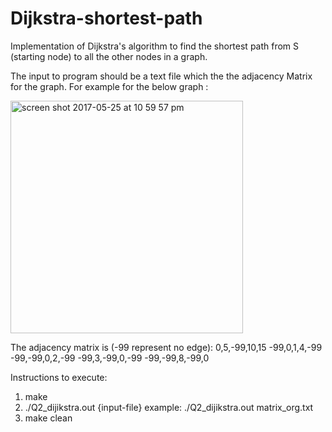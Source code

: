 # Dijkstra-shortest-path
Implementation of Dijkstra's algorithm to find the shortest path from S (starting node) to all the other nodes in a graph. 

The input to program should be a text file which the the adjacency Matrix for the graph.
For example for the below graph : 

<img width="372" alt="screen shot 2017-05-25 at 10 59 57 pm" src="https://cloud.githubusercontent.com/assets/23372809/26478960/f9ebd3ce-419d-11e7-9678-58e05c9d40d6.png">

The adjacency matrix is (-99 represent no edge):
0,5,-99,10,15
-99,0,1,4,-99
-99,-99,0,2,-99
-99,3,-99,0,-99
-99,-99,8,-99,0

Instructions to execute:
1. make
2. ./Q2_dijikstra.out {input-file}
  example: ./Q2_dijikstra.out matrix_org.txt
3. make clean
